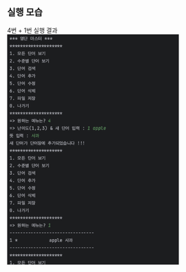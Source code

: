 ## 실행 모습

4번 + 1번 실행 결과 <br>
<img src ="https://github.com/Eziwon/PP_Project1/blob/master/screenshot/스크린샷%202023-09-07%20오전%201.12.19.png?raw=true" width="400">
